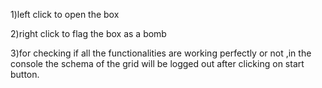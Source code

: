 1)left click to open the box

2)right click to flag the box as a bomb

3)for checking if all the functionalities are working perfectly or not ,in the console the schema of the grid will be logged out after clicking on start button.
